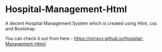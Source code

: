 # Hospital-Management-Html
A decent Hospital Management System which is created using Html, css and Bootstrap.

You can check it out from here -   https://nirravv.github.io/Hospital-Management-Html/
